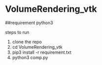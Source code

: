 # VolumeRendering_vtk

##requirement
python3



steps to run
1. clone the repo
2. cd VolumeRendering_vtk
3. pip3 install -r requirement.txt
4. python3 comp.py
